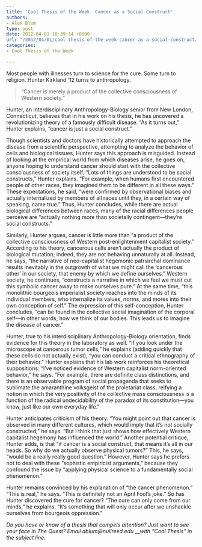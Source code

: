 ```yaml
---
title: 'Cool Thesis of the Week: Cancer as a Social Construct'
authors:
- Alex Blum
type: post
date: 2012-04-01 18:39:14 +0000
url: "/2012/04/01/cool-thesis-of-the-week-cancer-as-a-social-construct/"
categories:
- Cool Thesis of the Week

---
```

Most people with illnesses turn to science for the cure. Some turn to religion. Hunter Kirkland &#8217;12 turns to anthropology.

> “Cancer is merely a product of the collective consciousness of Western society.”

Hunter, an interdisciplinary Anthropology-Biology senior from New London, Connecticut, believes that in his work on his thesis, he has uncovered a revolutionizing theory of a famously difficult disease. “As it turns out,” Hunter explains, “cancer is just a social construct.”

Though scientists and doctors have historically attempted to approach the disease from a scientific perspective, attempting to analyze the behavior of cells and biological tissues, Hunter says this approach is misguided. Instead of looking at the empirical world from which diseases arise, he goes on, anyone hoping to understand cancer should start with the collective consciousness of society itself. “Lots of things are understood to be social constructs,” Hunter explains. “For example, when humans first encountered people of other races, they imagined them to be different in all these ways.” These expectations, he said, “were confirmed by observational biases and actually internalized by members of all races until they, in a certain way of speaking, came true.” Thus, Hunter concludes, while there are actual biological differences between races, many of the racial differences people perceive are “actually nothing more than societally contingent—they&#8217;re social constructs.”

Similarly, Hunter argues, cancer is little more than “a product of the collective consciousness of Western post-enlightenment capitalist society.” According to his theory, cancerous cells aren&#8217;t actually the product of biological mutation; indeed, they are not behaving unnaturally at all. Instead, he says, “the narrative of neo-capitalist hegemonic patriarchal dominance results inevitably in the outgrowth of what we might call the &#8216;cancerous other&#8217; in our society, that enemy by which we define ourselves.” Western society, he continues, “constructs a narrative in which we feel we must cut this symbolic cancer away to make ourselves pure.” At the same time, “this monolithic bourgeois imperialist society reaches into the minds of its individual members, who internalize its values, norms, and mores into their own conception of self.” The expression of this self-conception, Hunter concludes, “can be found in the collective social imagination of the corporal self—in other words, how we think of our bodies. This leads us to imagine the disease of cancer.”

Hunter, true to his interdisciplinary Anthropology-Biology orientation, finds evidence for this theory in the laboratory as well. “If you look under the microscope at cancerous tumor cells,” he explains (adding quickly that these cells do not actually exist), “you can conduct a critical ethnography of their behavior.” Hunter explains that his lab work reinforces his theoretical suppositions: “I&#8217;ve noticed evidence of Western capitalist norm-oriented behavior,” he says. “For example, there are definite class distinctions, and there is an observable program of social propaganda that seeks to sublimate the amaranthine volksgeist of the proletariat class, reifying a notion in which the very positivity of the collective mass consciousness is a function of the radical undecidability of the paradox of its constitution—you know, just like our own everyday life.”

Hunter anticipates criticism of his theory. “You might point out that cancer is observed in many different cultures, which would imply that it&#8217;s not socially constructed,” he says. “But I think that just shows how effectively Western capitalist hegemony has influenced the world.” Another potential critique, Hunter adds, is that “if cancer is a social construct, that means it&#8217;s all in our heads. So why do we actually observe physical tumors?” This, he says, “would be a really really good question.” However, Hunter says he prefers not to deal with these “sophistic empiricist arguments,” because they confound the issue by “applying physical science to a fundamentally social phenomenon.”

Hunter remains convinced by his explanation of “the cancer phenomenon.” “This is real,” he says. “This is definitely not an April Fool&#8217;s joke.” So has Hunter discovered the cure for cancer? “The cure can only come from our minds,” he explains. “It&#8217;s something that will only occur after we unshackle ourselves from bourgeois oppression.”

_Do you have or know of a thesis that compels attention? Just want to see your face in The Quest? Email &#x61;&#x62;&#x6c;&#x75;&#x6d;&#x40;<span class="oe_displaynone">null</span>&#x72;&#x65;&#x65;&#x64;&#x2e;&#x65;&#x64;&#x75;_ ___with “Cool Thesis” in the subject line._